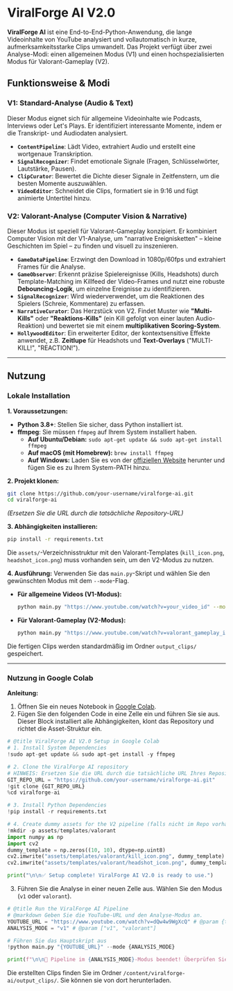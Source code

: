 # ViralForge AI V2.0

**ViralForge AI** ist eine End-to-End-Python-Anwendung, die lange Videoinhalte von YouTube analysiert und vollautomatisch in kurze, aufmerksamkeitsstarke Clips umwandelt. Das Projekt verfügt über zwei Analyse-Modi: einen allgemeinen Modus (V1) und einen hochspezialisierten Modus für Valorant-Gameplay (V2).

## Funktionsweise & Modi

### V1: Standard-Analyse (Audio & Text)
Dieser Modus eignet sich für allgemeine Videoinhalte wie Podcasts, Interviews oder Let's Plays. Er identifiziert interessante Momente, indem er die Transkript- und Audiodaten analysiert.
*   **`ContentPipeline`**: Lädt Video, extrahiert Audio und erstellt eine wortgenaue Transkription.
*   **`SignalRecognizer`**: Findet emotionale Signale (Fragen, Schlüsselwörter, Lautstärke, Pausen).
*   **`ClipCurator`**: Bewertet die Dichte dieser Signale in Zeitfenstern, um die besten Momente auszuwählen.
*   **`VideoEditor`**: Schneidet die Clips, formatiert sie in 9:16 und fügt animierte Untertitel hinzu.

### V2: Valorant-Analyse (Computer Vision & Narrative)
Dieser Modus ist speziell für Valorant-Gameplay konzipiert. Er kombiniert Computer Vision mit der V1-Analyse, um "narrative Ereignisketten" – kleine Geschichten im Spiel – zu finden und visuell zu inszenieren.
*   **`GameDataPipeline`**: Erzwingt den Download in 1080p/60fps und extrahiert Frames für die Analyse.
*   **`GameObserver`**: Erkennt präzise Spielereignisse (Kills, Headshots) durch Template-Matching im Killfeed der Video-Frames und nutzt eine robuste **Debouncing-Logik**, um einzelne Ereignisse zu identifizieren.
*   **`SignalRecognizer`**: Wird wiederverwendet, um die Reaktionen des Spielers (Schreie, Kommentare) zu erfassen.
*   **`NarrativeCurator`**: Das Herzstück von V2. Findet Muster wie **"Multi-Kills"** oder **"Reaktions-Kills"** (ein Kill gefolgt von einer lauten Audio-Reaktion) und bewertet sie mit einem **multiplikativen Scoring-System**.
*   **`HollywoodEditor`**: Ein erweiterter Editor, der kontextsensitive Effekte anwendet, z.B. **Zeitlupe** für Headshots und **Text-Overlays** ("MULTI-KILL!", "REACTION!").

---

## Nutzung

### Lokale Installation

**1. Voraussetzungen:**
*   **Python 3.8+**: Stellen Sie sicher, dass Python installiert ist.
*   **ffmpeg**: Sie müssen `ffmpeg` auf Ihrem System installiert haben.
    *   **Auf Ubuntu/Debian:** `sudo apt-get update && sudo apt-get install ffmpeg`
    *   **Auf macOS (mit Homebrew):** `brew install ffmpeg`
    *   **Auf Windows:** Laden Sie es von der [offiziellen Website](https://ffmpeg.org/download.html) herunter und fügen Sie es zu Ihrem System-PATH hinzu.

**2. Projekt klonen:**
```bash
git clone https://github.com/your-username/viralforge-ai.git
cd viralforge-ai
```
*(Ersetzen Sie die URL durch die tatsächliche Repository-URL)*

**3. Abhängigkeiten installieren:**
```bash
pip install -r requirements.txt
```
Die `assets/`-Verzeichnisstruktur mit den Valorant-Templates (`kill_icon.png`, `headshot_icon.png`) muss vorhanden sein, um den V2-Modus zu nutzen.

**4. Ausführung:**
Verwenden Sie das `main.py`-Skript und wählen Sie den gewünschten Modus mit dem `--mode`-Flag.

*   **Für allgemeine Videos (V1-Modus):**
    ```bash
    python main.py "https://www.youtube.com/watch?v=your_video_id" --mode v1
    ```

*   **Für Valorant-Gameplay (V2-Modus):**
    ```bash
    python main.py "https://www.youtube.com/watch?v=valorant_gameplay_id" --mode valorant
    ```

Die fertigen Clips werden standardmäßig im Ordner `output_clips/` gespeichert.

---

### Nutzung in Google Colab

**Anleitung:**
1.  Öffnen Sie ein neues Notebook in [Google Colab](https://colab.research.google.com/).
2.  Fügen Sie den folgenden Code in eine Zelle ein und führen Sie sie aus. Dieser Block installiert alle Abhängigkeiten, klont das Repository und richtet die Asset-Struktur ein.

```python
# @title ViralForge AI V2.0 Setup in Google Colab
# 1. Install System Dependencies
!sudo apt-get update && sudo apt-get install -y ffmpeg

# 2. Clone the ViralForge AI repository
# HINWEIS: Ersetzen Sie die URL durch die tatsächliche URL Ihres Repositorys!
GIT_REPO_URL = "https://github.com/your-username/viralforge-ai.git"
!git clone {GIT_REPO_URL}
%cd viralforge-ai

# 3. Install Python Dependencies
!pip install -r requirements.txt

# 4. Create dummy assets for the V2 pipeline (falls nicht im Repo vorhanden)
!mkdir -p assets/templates/valorant
import numpy as np
import cv2
dummy_template = np.zeros((10, 10), dtype=np.uint8)
cv2.imwrite("assets/templates/valorant/kill_icon.png", dummy_template)
cv2.imwrite("assets/templates/valorant/headshot_icon.png", dummy_template)

print("\n\n✅ Setup complete! ViralForge AI V2.0 is ready to use.")
```

3.  Führen Sie die Analyse in einer neuen Zelle aus. Wählen Sie den Modus (`v1` oder `valorant`).

```python
# @title Run the ViralForge AI Pipeline
# @markdown Geben Sie die YouTube-URL und den Analyse-Modus an.
YOUTUBE_URL = "https://www.youtube.com/watch?v=dQw4w9WgXcQ" # @param {type:"string"}
ANALYSIS_MODE = "v1" # @param ["v1", "valorant"]

# Führen Sie das Hauptskript aus
!python main.py "{YOUTUBE_URL}" --mode {ANALYSIS_MODE}

print(f"\n\n🚀 Pipeline im {ANALYSIS_MODE}-Modus beendet! Überprüfen Sie den 'output_clips' Ordner im Dateibrowser.")
```
Die erstellten Clips finden Sie im Ordner `/content/viralforge-ai/output_clips/`. Sie können sie von dort herunterladen.
